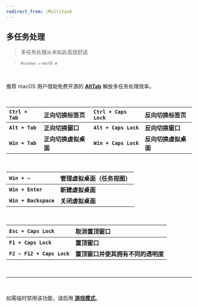 ```yaml
---
redirect_from: /Multitask
---
```


## 多任务处理

> 多任务处理从未如此高效舒适

> <small>`Windows ✔` `macOS ✘`</small>

<br>

推荐 macOS 用户借助免费开源的 [**AltTab**](https://Alt-Tab-macOS.Netlify.App) 解放多任务处理效率。

<br>

| **`Ctrl + Tab`** | 正向切换标签页       | **`Ctrl + Caps Lock`** | 反向切换标签页       |
| :--------------- | :------------------- | :--------------------- | :------------------- |
| **`Alt + Tab`**  | **正向切换窗口**     | **`Alt + Caps Lock`**  | **反向切换窗口**     |
| **`Win + Tab`**  | **正向切换虚拟桌面** | **`Win + Caps Lock`**  | **反向切换虚拟桌面** |

<br>

| **`Win + ~`**         | 管理虚拟桌面（任务视图） |
| :-------------------- | :----------------------- |
| **`Win + Enter`**     | **新建虚拟桌面**         |
| **`Win + Backspace`** | **关闭虚拟桌面**         |

<br>

| **`Esc + Caps Lock`**      | 取消置顶窗口                       |
| :------------------------- | :--------------------------------- |
| **`F1 + Caps Lock`**       | **置顶窗口**                       |
| **`F2 ~ F12 + Caps Lock`** | **置顶窗口并使其拥有不同的透明度** |

<br>

---

<br>

如需临时禁用该功能，请启用 [**游戏模式**](/game)。

